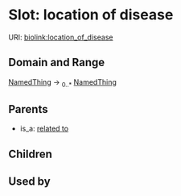 
# Slot: location of disease




URI: [biolink:location_of_disease](https://w3id.org/biolink/vocab/location_of_disease)


## Domain and Range

[NamedThing](NamedThing.md) &#8594;  <sub>0..\*</sub> [NamedThing](NamedThing.md)

## Parents

 *  is_a: [related to](related_to.md)

## Children


## Used by

